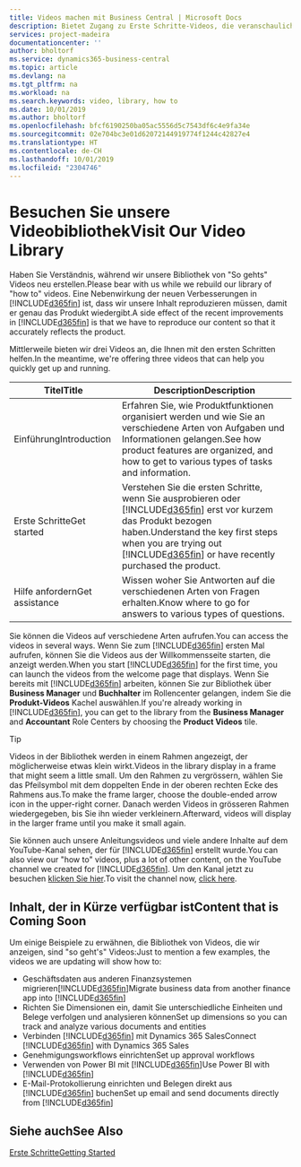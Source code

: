 ```yaml
---
title: Videos machen mit Business Central | Microsoft Docs
description: Bietet Zugang zu Erste Schritte-Videos, die veranschaulichen, wie häufige Aufgaben ausgeführt werden.
services: project-madeira
documentationcenter: ''
author: bholtorf
ms.service: dynamics365-business-central
ms.topic: article
ms.devlang: na
ms.tgt_pltfrm: na
ms.workload: na
ms.search.keywords: video, library, how to
ms.date: 10/01/2019
ms.author: bholtorf
ms.openlocfilehash: bfcf6190250ba05ac5556d5c7543df6c4e9fa34e
ms.sourcegitcommit: 02e704bc3e01d62072144919774f1244c42827e4
ms.translationtype: HT
ms.contentlocale: de-CH
ms.lasthandoff: 10/01/2019
ms.locfileid: "2304746"
---
```

# <a name="visit-our-video-library"></a><span data-ttu-id="31f28-103">Besuchen Sie unsere Videobibliothek</span><span class="sxs-lookup"><span data-stu-id="31f28-103">Visit Our Video Library</span></span>
<span data-ttu-id="31f28-104">Haben Sie Verständnis, während wir unsere Bibliothek von "So gehts" Videos neu erstellen.</span><span class="sxs-lookup"><span data-stu-id="31f28-104">Please bear with us while we rebuild our library of "how to" videos.</span></span> <span data-ttu-id="31f28-105">Eine Nebenwirkung der neuen Verbesserungen in [!INCLUDE[d365fin](includes/d365fin_md.md)] ist, dass wir unsere Inhalt reproduzieren müssen, damit er genau das Produkt wiedergibt.</span><span class="sxs-lookup"><span data-stu-id="31f28-105">A side effect of the recent improvements in [!INCLUDE[d365fin](includes/d365fin_md.md)] is that we have to reproduce our content so that it accurately reflects the product.</span></span>

<span data-ttu-id="31f28-106">Mittlerweile bieten wir drei Videos an, die Ihnen mit den ersten Schritten helfen.</span><span class="sxs-lookup"><span data-stu-id="31f28-106">In the meantime, we're offering three videos that can help you quickly get up and running.</span></span>

|<span data-ttu-id="31f28-107">Titel</span><span class="sxs-lookup"><span data-stu-id="31f28-107">Title</span></span>|<span data-ttu-id="31f28-108">Description</span><span class="sxs-lookup"><span data-stu-id="31f28-108">Description</span></span>|
|----|----|
|<span data-ttu-id="31f28-109">Einführung</span><span class="sxs-lookup"><span data-stu-id="31f28-109">Introduction</span></span>|<span data-ttu-id="31f28-110">Erfahren Sie, wie Produktfunktionen organisiert werden und wie Sie an verschiedene Arten von Aufgaben und Informationen gelangen.</span><span class="sxs-lookup"><span data-stu-id="31f28-110">See how product features are organized, and how to get to various types of tasks and information.</span></span>|
|<span data-ttu-id="31f28-111">Erste Schritte</span><span class="sxs-lookup"><span data-stu-id="31f28-111">Get started</span></span>|<span data-ttu-id="31f28-112">Verstehen Sie die ersten Schritte, wenn Sie ausprobieren oder [!INCLUDE[d365fin](includes/d365fin_md.md)] erst vor kurzem das Produkt bezogen haben.</span><span class="sxs-lookup"><span data-stu-id="31f28-112">Understand the key first steps when you are trying out [!INCLUDE[d365fin](includes/d365fin_md.md)] or have recently purchased the product.</span></span> |
|<span data-ttu-id="31f28-113">Hilfe anfordern</span><span class="sxs-lookup"><span data-stu-id="31f28-113">Get assistance</span></span>|<span data-ttu-id="31f28-114">Wissen woher Sie Antworten auf die verschiedenen Arten von Fragen erhalten.</span><span class="sxs-lookup"><span data-stu-id="31f28-114">Know where to go for answers to various types of questions.</span></span>|

<span data-ttu-id="31f28-115">Sie können die Videos auf verschiedene Arten aufrufen.</span><span class="sxs-lookup"><span data-stu-id="31f28-115">You can access the videos in several ways.</span></span> <span data-ttu-id="31f28-116">Wenn Sie zum [!INCLUDE[d365fin](includes/d365fin_md.md)] ersten Mal aufrufen, können Sie die Videos aus der Willkommensseite starten, die anzeigt werden.</span><span class="sxs-lookup"><span data-stu-id="31f28-116">When you start [!INCLUDE[d365fin](includes/d365fin_md.md)] for the first time, you can launch the videos from the welcome page that displays.</span></span> <span data-ttu-id="31f28-117">Wenn Sie bereits mit [!INCLUDE[d365fin](includes/d365fin_md.md)] arbeiten, können Sie zur Bibliothek über **Business Manager** und **Buchhalter** im Rollencenter gelangen, indem Sie die **Produkt-Videos** Kachel auswählen.</span><span class="sxs-lookup"><span data-stu-id="31f28-117">If you're already working in [!INCLUDE[d365fin](includes/d365fin_md.md)], you can get to the library from the **Business Manager** and **Accountant** Role Centers by choosing the **Product Videos** tile.</span></span>

> [!Tip]  
> <span data-ttu-id="31f28-118">Videos in der Bibliothek werden in einem Rahmen angezeigt, der möglicherweise etwas klein wirkt.</span><span class="sxs-lookup"><span data-stu-id="31f28-118">Videos in the library display in a frame that might seem a little small.</span></span> <span data-ttu-id="31f28-119">Um den Rahmen zu vergrössern, wählen Sie das Pfeilsymbol mit dem doppelten Ende in der oberen rechten Ecke des Rahmens aus.</span><span class="sxs-lookup"><span data-stu-id="31f28-119">To make the frame larger, choose the double-ended arrow icon in the upper-right corner.</span></span> <span data-ttu-id="31f28-120">Danach werden Videos in grösseren Rahmen wiedergegeben, bis Sie ihn wieder verkleinern.</span><span class="sxs-lookup"><span data-stu-id="31f28-120">Afterward, videos will display in the larger frame until you make it small again.</span></span>

<span data-ttu-id="31f28-121">Sie können auch unsere Anleitungsvideos und viele andere Inhalte auf dem YouTube-Kanal sehen, der für [!INCLUDE[d365fin](includes/d365fin_md.md)] erstellt wurde.</span><span class="sxs-lookup"><span data-stu-id="31f28-121">You can also view our "how to" videos, plus a lot of other content, on the YouTube channel we created for [!INCLUDE[d365fin](includes/d365fin_md.md)].</span></span> <span data-ttu-id="31f28-122">Um den Kanal jetzt zu besuchen [klicken Sie hier](https://go.microsoft.com/fwlink/?linkid=851533).</span><span class="sxs-lookup"><span data-stu-id="31f28-122">To visit the channel now, [click here](https://go.microsoft.com/fwlink/?linkid=851533).</span></span>

## <a name="content-that-is-coming-soon"></a><span data-ttu-id="31f28-123">Inhalt, der in Kürze verfügbar ist</span><span class="sxs-lookup"><span data-stu-id="31f28-123">Content that is Coming Soon</span></span>
<span data-ttu-id="31f28-124">Um einige Beispiele zu erwähnen, die Bibliothek von Videos, die wir anzeigen, sind "so geht's" Videos:</span><span class="sxs-lookup"><span data-stu-id="31f28-124">Just to mention a few examples, the videos we are updating will show how to:</span></span>  

* <span data-ttu-id="31f28-125">Geschäftsdaten aus anderen Finanzsystemen migrieren[!INCLUDE[d365fin](includes/d365fin_md.md)]</span><span class="sxs-lookup"><span data-stu-id="31f28-125">Migrate business data from another finance app into [!INCLUDE[d365fin](includes/d365fin_md.md)]</span></span>  
* <span data-ttu-id="31f28-126">Richten Sie Dimensionen ein, damit Sie unterschiedliche Einheiten und Belege verfolgen und analysieren können</span><span class="sxs-lookup"><span data-stu-id="31f28-126">Set up dimensions so you can track and analyze various documents and entities</span></span>
* <span data-ttu-id="31f28-127">Verbinden [!INCLUDE[d365fin](includes/d365fin_md.md)] mit Dynamics 365 Sales</span><span class="sxs-lookup"><span data-stu-id="31f28-127">Connect [!INCLUDE[d365fin](includes/d365fin_md.md)] with Dynamics 365 Sales</span></span>
* <span data-ttu-id="31f28-128">Genehmigungsworkflows einrichten</span><span class="sxs-lookup"><span data-stu-id="31f28-128">Set up approval workflows</span></span>  
* <span data-ttu-id="31f28-129">Verwenden von Power BI mit [!INCLUDE[d365fin](includes/d365fin_md.md)]</span><span class="sxs-lookup"><span data-stu-id="31f28-129">Use Power BI with [!INCLUDE[d365fin](includes/d365fin_md.md)]</span></span>  
* <span data-ttu-id="31f28-130">E-Mail-Protokollierung einrichten und Belegen direkt aus [!INCLUDE[d365fin](includes/d365fin_md.md)] buchen</span><span class="sxs-lookup"><span data-stu-id="31f28-130">Set up email and send documents directly from [!INCLUDE[d365fin](includes/d365fin_md.md)]</span></span>  

## <a name="see-also"></a><span data-ttu-id="31f28-131">Siehe auch</span><span class="sxs-lookup"><span data-stu-id="31f28-131">See Also</span></span>
[<span data-ttu-id="31f28-132">Erste Schritte</span><span class="sxs-lookup"><span data-stu-id="31f28-132">Getting Started</span></span>](product-get-started.md)
